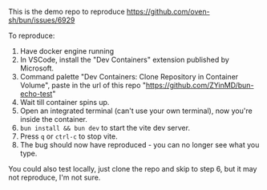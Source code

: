 This is the demo repo to reproduce https://github.com/oven-sh/bun/issues/6929

To reproduce:

1. Have docker engine running
1. In VSCode, install the "Dev Containers" extension published by Microsoft.
1. Command palette "Dev Containers: Clone Repository in Container Volume", paste in the url of this repo "https://github.com/ZYinMD/bun-echo-test"
1. Wait till container spins up.
1. Open an integrated terminal (can't use your own terminal), now you're inside the container.
1. `bun install && bun dev` to start the vite dev server.
1. Press `q` or `ctrl-c` to stop vite.
1. The bug should now have reproduced - you can no longer see what you type.

You could also test locally, just clone the repo and skip to step 6, but it may not reproduce, I'm not sure.
